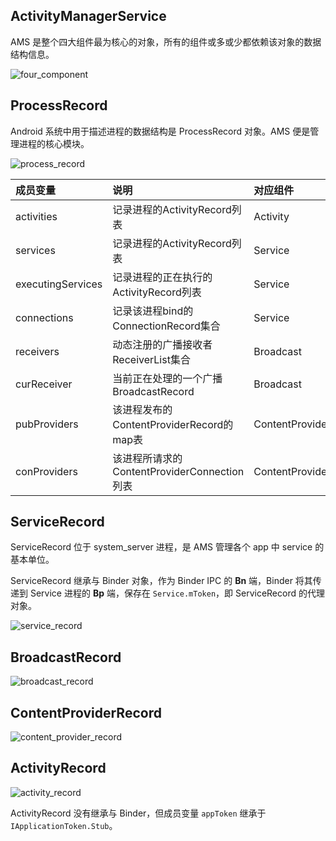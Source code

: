 ## ActivityManagerService

AMS 是整个四大组件最为核心的对象，所有的组件或多或少都依赖该对象的数据结构信息。

![four_component](../../images/android/android_four_component_ams.png)



## ProcessRecord

Android 系统中用于描述进程的数据结构是 ProcessRecord 对象。AMS 便是管理进程的核心模块。

![process_record](../../images/android/android_process_record.png)

| 成员变量          | 说明                                        | 对应组件        |
| :---------------- | :------------------------------------------ | :-------------- |
| activities        | 记录进程的ActivityRecord列表                | Activity        |
| services          | 记录进程的ActivityRecord列表                | Service         |
| executingServices | 记录进程的正在执行的ActivityRecord列表      | Service         |
| connections       | 记录该进程bind的ConnectionRecord集合        | Service         |
| receivers         | 动态注册的广播接收者ReceiverList集合        | Broadcast       |
| curReceiver       | 当前正在处理的一个广播BroadcastRecord       | Broadcast       |
| pubProviders      | 该进程发布的ContentProviderRecord的map表    | ContentProvider |
| conProviders      | 该进程所请求的ContentProviderConnection列表 | ContentProvider |



## ServiceRecord

ServiceRecord 位于 system_server 进程，是 AMS 管理各个 app 中 service 的基本单位。

ServiceRecord 继承与 Binder 对象，作为 Binder IPC 的 **Bn** 端，Binder 将其传递到 Service 进程的 **Bp** 端，保存在 `Service.mToken`，即 ServiceRecord 的代理对象。

![service_record](../../images/android/android_service_record.png)



## BroadcastRecord

![broadcast_record](../../images/android/android_broadcast_record.png)



## ContentProviderRecord

![content_provider_record](../../images/android/android_content_provider_record.png)



## ActivityRecord

![activity_record](../../images/android/android_activity_record.png)

ActivityRecord 没有继承与 Binder，但成员变量 `appToken` 继承于 `IApplicationToken.Stub`。